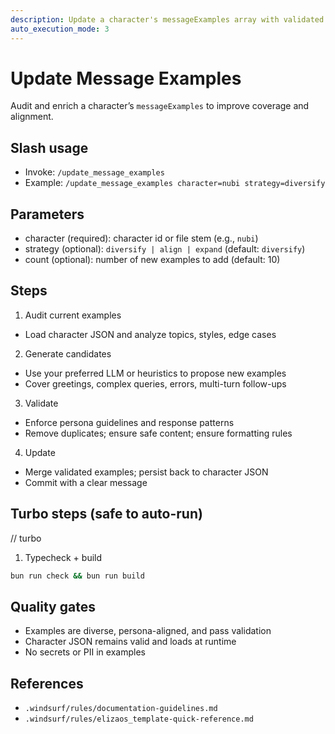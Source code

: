 ```yaml
---
description: Update a character's messageExamples array with validated samples
auto_execution_mode: 3
---
```


# Update Message Examples

Audit and enrich a character’s `messageExamples` to improve coverage and alignment.

## Slash usage
- Invoke: `/update_message_examples`
- Example: `/update_message_examples character=nubi strategy=diversify`

## Parameters
- character (required): character id or file stem (e.g., `nubi`)
- strategy (optional): `diversify | align | expand` (default: `diversify`)
- count (optional): number of new examples to add (default: 10)

## Steps
1) Audit current examples
- Load character JSON and analyze topics, styles, edge cases

2) Generate candidates
- Use your preferred LLM or heuristics to propose new examples
- Cover greetings, complex queries, errors, multi-turn follow-ups

3) Validate
- Enforce persona guidelines and response patterns
- Remove duplicates; ensure safe content; ensure formatting rules

4) Update
- Merge validated examples; persist back to character JSON
- Commit with a clear message

## Turbo steps (safe to auto-run)
// turbo
1. Typecheck + build
```bash
bun run check && bun run build
```

## Quality gates
- Examples are diverse, persona-aligned, and pass validation
- Character JSON remains valid and loads at runtime
- No secrets or PII in examples

## References
- `.windsurf/rules/documentation-guidelines.md`
- `.windsurf/rules/elizaos_template-quick-reference.md`
